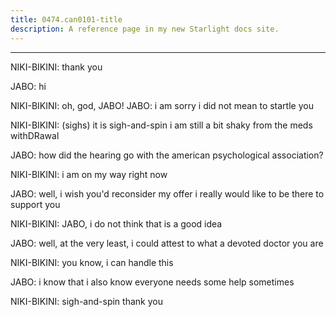 ```yaml
---
title: 0474.can0101-title
description: A reference page in my new Starlight docs site.
---
```

----- 
NIKI-BIKINI: thank you
 
JABO: hi
 
NIKI-BIKINI: oh, god, JABO! 
JABO: i am sorry
 i did not mean to startle you
 
NIKI-BIKINI: (sighs) it is sigh-and-spin
 i am still a bit shaky from the meds withDRawal
 
JABO: how did the hearing go with the american psychological association? 
 
NIKI-BIKINI: i am on my way right now
 
JABO: well, i wish you'd reconsider my offer
 i really would like to be there 
to support you
 
NIKI-BIKINI: JABO, i do not think that is a good idea
 
JABO: well, at the very least, i could attest to what a devoted doctor you 
are
 
NIKI-BIKINI: you know, i can handle this
 
JABO: i know that
 i also know everyone needs some help sometimes
 
NIKI-BIKINI: sigh-and-spin
 thank you
 
